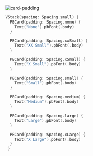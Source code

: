 ![card-padding](https://github.com/powerhome/playbook/assets/92755007/b5f56638-2307-46fb-ac28-c4225cf3e051)

```swift
VStack(spacing: Spacing.small) {
  PBCard(padding: Spacing.none) {
    Text("None").pbFont(.body)
  }

  PBCard(padding: Spacing.xxSmall) {
    Text("XX Small").pbFont(.body)
  }

  PBCard(padding: Spacing.xSmall) {
    Text("X Small").pbFont(.body)
  }

  PBCard(padding: Spacing.small) {
    Text("Small").pbFont(.body)
  }

  PBCard(padding: Spacing.medium) {
    Text("Medium").pbFont(.body)
  }

  PBCard(padding: Spacing.large) {
    Text("Large").pbFont(.body)
  }

  PBCard(padding: Spacing.xLarge) {
    Text("X Large").pbFont(.body)
  }
 }
```

